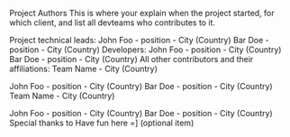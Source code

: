 Project Authors
This is where your explain when the project started, for which client, and list all devteams who contributes to it.

Project technical leads:
John Foo - position - City (Country)
Bar Doe - position - City (Country)
Developers:
John Foo - position - City (Country)
Bar Doe - position - City (Country)
All other contributors and their affiliations:
Team Name - City (Country)

John Foo - position - City (Country)
Bar Doe - position - City (Country)
Team Name - City (Country)

John Foo - position - City (Country)
Bar Doe - position - City (Country)
Special thanks to
Have fun here =] (optional item)

